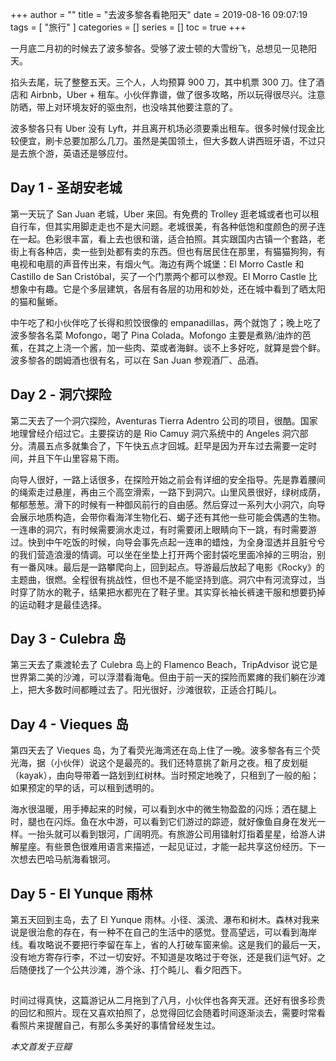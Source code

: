 +++
author = ""
title = "去波多黎各看艳阳天"
date = 2019-08-16 09:07:19
tags = [
    "旅行"
]
categories = []
series = []
toc = true
+++

一月底二月初的时候去了波多黎各。受够了波士顿的大雪纷飞，总想见一见艳阳天。

掐头去尾，玩了整整五天。三个人，人均预算 900 刀，其中机票 300 刀。住了酒店和 Airbnb，Uber + 租车。小伙伴靠谱，做了很多攻略，所以玩得很尽兴。注意防晒，带上对环境友好的驱虫剂，也没啥其他要注意的了。

波多黎各只有 Uber 没有 Lyft，并且离开机场必须要乘出租车。很多时候付现金比较便宜，刷卡总要加那么几刀。虽然是美国领土，但大多数人讲西班牙语，不过只是去旅个游，英语还是够应付。

## Day 1 - 圣胡安老城

第一天玩了 San Juan 老城，Uber 来回。有免费的 Trolley 逛老城或者也可以租自行车，但其实用脚走走也不是大问题。老城很美，有各种低饱和度颜色的房子连在一起。色彩很丰富，看上去也很和谐，适合拍照。其实跟国内古镇一个套路，老街上有各种店，卖一些到处都有卖的东西。但也有居民住在那里，有猫猫狗狗，有电视和电扇的声音传出来，有烟火气。海边有两个城堡：El Morro Castle 和 Castillo de San Cristóbal，买了一个门票两个都可以参观。El Morro Castle 比想象中有趣。它是个多层建筑，各层有各层的功用和妙处，还在城中看到了晒太阳的猫和鬣蜥。

中午吃了和小伙伴吃了长得和煎饺很像的 empanadillas，两个就饱了；晚上吃了波多黎各名菜 Mofongo，喝了 Pina Colada。Mofongo 主要是煮熟/油炸的芭蕉，在其之上浇一个酱，加一些肉、菜或者海鲜。谈不上多好吃，就算是尝个鲜。波多黎各的朗姆酒也很有名，可以在 San Juan 参观酒厂、品酒。

## Day 2 - 洞穴探险

第二天去了一个洞穴探险，Aventuras Tierra Adentro 公司的项目，很酷。国家地理曾经介绍过它。主要探访的是 Rio Camuy 洞穴系统中的 Angeles 洞穴部分。清晨五点多就集合了，下午快五点才回城。赶早是因为开车过去需要一定时间，并且下午山里容易下雨。

向导人很好，一路上话很多，在探险开始之前会有详细的安全指导。先是靠着腰间的绳索走过悬崖，再由三个高空滑索，一路下到洞穴。山里风景很好，绿树成荫，郁郁葱葱。滑下的时候有一种御风前行的自由感。然后穿过一系列大小洞穴，向导会展示地质构造，会带你看海洋生物化石、蝎子还有其他一些可能会偶遇的生物。一连串的洞穴，有时候需要淌水走过，有时需要闭上眼睛向下一跳，有时需要游过。快到中午吃饭的时候，向导会事先点起一连串的蜡烛，为全身湿透并且脏兮兮的我们营造浪漫的情调。可以坐在坐垫上打开两个密封袋吃里面冷掉的三明治，别有一番风味。最后是一路攀爬向上，回到起点。导游最后放起了电影《Rocky》的主题曲，很燃。全程很有挑战性，但也不是不能坚持到底。洞穴中有河流穿过，当时穿了防水的靴子，结果把水都兜在了鞋子里。其实穿长袖长裤速干服和想要扔掉的运动鞋才是最佳选择。

## Day 3 - Culebra 岛

第三天去了乘渡轮去了 Culebra 岛上的 Flamenco Beach，TripAdvisor 说它是世界第二美的沙滩，可以浮潜看海龟。但由于前一天的探险而累瘫的我们躺在沙滩上，把大多数时间都睡过去了。阳光很好，沙滩很软，正适合打盹儿。

## Day 4 - Vieques 岛

第四天去了 Vieques 岛，为了看荧光海湾还在岛上住了一晚。波多黎各有三个荧光海，据（小伙伴）说这个是最亮的。我们还特意挑了新月之夜。租了皮划艇（kayak），由向导带着一路划到红树林。当时预定地晚了，只租到了一般的船；如果预定的早的话，可以租到透明的。

海水很温暖，用手捧起来的时候，可以看到水中的微生物盈盈的闪烁；洒在腿上时，腿也在闪烁。鱼在水中游，可以看到它们游过的踪迹，就好像鱼自身在发光一样。一抬头就可以看到银河，广阔明亮。有旅游公司用镭射灯指着星星，给游人讲解星座。有些景色很难用语言来描述，一起见证过，才能一起共享这份经历。下一次想去巴哈马航海看银河。

## Day 5 - El Yunque 雨林

第五天回到主岛，去了 El Yunque 雨林。小径、溪流、瀑布和树木。森林对我来说是很治愈的存在，有一种不在自己的生活中的感觉。登高望远，可以看到海岸线。看攻略说不要把行李留在车上，省的人打破车窗来偷。这是我们的最后一天，没有地方寄存行李，不过一切安好。不知道是攻略过于夸张，还是我们运气好。之后随便找了一个公共沙滩，游个泳、打个盹儿、看夕阳西下。

##

时间过得真快，这篇游记从二月拖到了八月，小伙伴也各奔天涯。还好有很多珍贵的回忆和照片。现在又喜欢拍照了，总觉得回忆会随着时间逐渐淡去，需要时常看看照片来提醒自己，有那么多美好的事情曾经发生过。

_本文首发于豆瓣_
